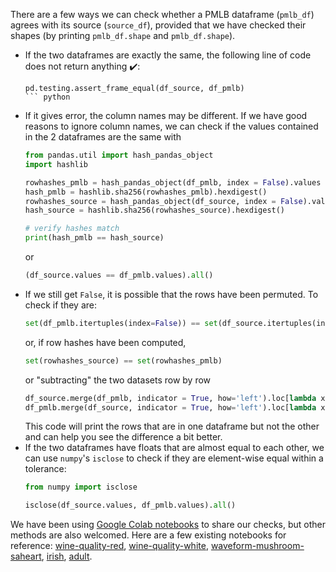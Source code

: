 There are a few ways we can check whether a PMLB dataframe (`pmlb_df`) agrees with its source (`source_df`), provided that we have checked their shapes (by printing `pmlb_df.shape` and `pmlb_df.shape`).

- If the two dataframes are exactly the same, the following line of code does not return anything ✔️:
  ```
  pd.testing.assert_frame_equal(df_source, df_pmlb)
  ``` python

- If it gives error, the column names may be different. If we have good reasons to ignore column names, we can check if the values contained in the 2 dataframes are the same with
  ``` python
  from pandas.util import hash_pandas_object
  import hashlib

  rowhashes_pmlb = hash_pandas_object(df_pmlb, index = False).values 
  hash_pmlb = hashlib.sha256(rowhashes_pmlb).hexdigest()
  rowhashes_source = hash_pandas_object(df_source, index = False).values 
  hash_source = hashlib.sha256(rowhashes_source).hexdigest()

  # verify hashes match
  print(hash_pmlb == hash_source)
  ```
  or 
  ``` python
  (df_source.values == df_pmlb.values).all()
  ```
- If we still get `False`, it is possible that the rows have been permuted. To check if they are:
  ``` python
  set(df_pmlb.itertuples(index=False)) == set(df_source.itertuples(index=False))
  ```
  or, if row hashes have been computed,
  ``` python
  set(rowhashes_source) == set(rowhashes_pmlb)
  ```
  or "subtracting" the two datasets row by row
  ``` python
  df_source.merge(df_pmlb, indicator = True, how='left').loc[lambda x : x['_merge']!='both']
  df_pmlb.merge(df_source, indicator = True, how='left').loc[lambda x : x['_merge']!='both']
  ```
  This code will print the rows that are in one dataframe but not the other and can help you see the difference a bit better.
- If the two dataframes have floats that are almost equal to each other, we can use `numpy`'s `isclose` to check if they are element-wise equal within a tolerance:
  ``` python
  from numpy import isclose

  isclose(df_source.values, df_pmlb.values).all()
  ```

We have been using [Google Colab notebooks](https://colab.research.google.com/) to share our checks, but other methods are also welcomed.
Here are a few existing notebooks for reference:
[wine-quality-red](https://colab.research.google.com/drive/1N48BWz6IdeyIDUM3ROhd1wUPjhhL-Vz4#scrollTo=yxujo7a_gjMV),
[wine-quality-white](https://colab.research.google.com/drive/1z_aFLydv2xMjDWwYIGGbW5N8_XFraysT),
[waveform-mushroom-saheart](https://colab.research.google.com/drive/1DyB2oqenINVmJzFLkwjPKYv0iAb5Mz02#scrollTo=5QZDL8Yffx62),
[irish](https://colab.research.google.com/drive/1gB7r_CN8LrWG3nOqCS3AXJ7enj_Ssavk?usp=sharing#scrollTo=ioB2C8bb_WGa),
[adult](https://colab.research.google.com/drive/1s2J0v2Ubzj0-CxzgQnxdmAAVoK33a1AY#scrollTo=-gBzhYeQMi3t).
